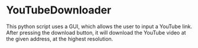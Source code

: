 # YouTubeDownloader
This python script uses a GUI, which allows the user to input a YouTube link.  After pressing the download button, it will download the YouTube video at the given address, at the highest resolution.
